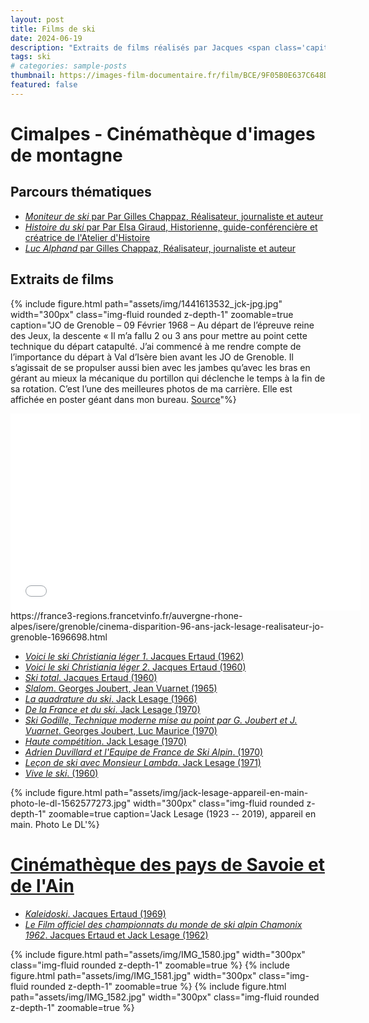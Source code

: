 ```yaml
---
layout: post
title: Films de ski 
date: 2024-06-19
description: "Extraits de films réalisés par Jacques <span class='capitales'>Ertaud</span>, Jack <span class='capitales'>Lesage</span>..."
tags: ski
# categories: sample-posts
thumbnail: https://images-film-documentaire.fr/film/BCE/9F05B0E637C648DBADB7C35CF0622BCE.jpg
featured: false
---
```


# Cimalpes - Cinémathèque d'images de montagne

## Parcours thématiques

- [*Moniteur de ski* par Par Gilles <span class="capitales">Chappaz</span>, Réalisateur, journaliste et auteur](https://www.cimalpes.fr/parcours-thematiques-moniteur-de-ski-1175-0-418-0.html)
- [*Histoire du ski* par Par Elsa <span class="capitales">Giraud</span>, Historienne, guide-conférencière et créatrice de l'Atelier d'Histoire](https://www.cimalpes.fr/parcours-thematiques-histoire-du-ski-1175-0-539-0.html)
- [*Luc <span class="capitales">Alphand</span>* par Gilles <span class="capitales">Chappaz</span>, Réalisateur, journaliste et auteur](https://www.cimalpes.fr/parcours-thematiques-luc-alphand-1175-0-408-0.html)

## Extraits de films

{% include figure.html path="assets/img/1441613532_jck-jpg.jpg" width="300px" class="img-fluid rounded z-depth-1" zoomable=true caption="JO de Grenoble – 09 Février 1968 – Au départ de l’épreuve reine des Jeux, la descente «  Il m’a fallu 2 ou 3 ans pour mettre au point cette technique du départ catapulté. J’ai commencé à me rendre compte de l’importance du départ à Val d’Isère bien avant les JO de Grenoble. Il s’agissait de se propulser aussi bien avec les jambes qu’avec les bras en gérant au mieux la mécanique du portillon qui déclenche le temps à la fin de sa rotation. C’est l’une des meilleures photos de ma carrière. Elle est affichée en poster géant dans mon bureau. <a href='https://www.valsport.org/club-des-sports-de-val-disere-csvi-site-officiel/nos-champions/jean-claude-killy/'>Source</a>"%}


<iframe width="560" height="315" src="//embed.francetv.fr/214f0856dedffd7ceb29cde52927ebaa" frameborder="0" scrolling="no" allowfullscreen></iframe>
https://france3-regions.francetvinfo.fr/auvergne-rhone-alpes/isere/grenoble/cinema-disparition-96-ans-jack-lesage-realisateur-jo-grenoble-1696698.html

- [*Voici le ski Christiania léger 1*. Jacques <span class="capitales">Ertaud</span> (1962)](https://www.cimalpes.fr/Films-de-montagne-752-248-0-0.html)
- [*Voici le ski Christiania léger 2*. Jacques <span class="capitales">Ertaud</span> (1960)](https://www.cimalpes.fr/films-de-montagne-voici-le-ski-christiania-leger-2-752-3469-0-7.html?ref=a545d5b752823ed1fd330b0098236d57)
- [*Ski total*. Jacques <span class="capitales">Ertaud</span> (1960)](https://www.cimalpes.fr/films-de-montagne-ski-total-752-3549-0-0.html?)
- [*Slalom*. Georges <span class="capitales">Joubert</span>, Jean <span class="capitales">Vuarnet</span> (1965)](https://www.cimalpes.fr/films-de-montagne-slalom-752-3679-0-9.html?ref=a545d5b752823ed1fd330b0098236d57)
- [*La quadrature du ski*. Jack <span class="capitales">Lesage</span> (1966)](https://www.cimalpes.fr/films-de-montagne-quadrature-du-ski-la-752-3484-0-10.html?ref=a545d5b752823ed1fd330b0098236d57)
- [*De la France et du ski*. Jack <span class="capitales">Lesage</span> (1970)](https://www.cimalpes.fr/films-de-montagne-de-la-france-et-du-ski-752-3450-0-12.html?ref=a545d5b752823ed1fd330b0098236d57)
- [*Ski Godille, Technique moderne mise au point par G. <span class="capitales">Joubert</span> et J. <span class="capitales">Vuarnet</span>*. Georges <span class="capitales">Joubert</span>, Luc <span class="capitales">Maurice</span> (1970)](https://www.cimalpes.fr/films-de-montagne-ski-godille-752-3683-0-14.html?ref=a545d5b752823ed1fd330b0098236d57)
- [*Haute compétition*. Jack <span class="capitales">Lesage</span> (1970)](https://www.cimalpes.fr/films-de-montagne-haute-competition-752-3485-0-14.html?ref=a545d5b752823ed1fd330b0098236d57)
- [*Adrien <span class="capitales">Duvillard</span> et l'Equipe de France de Ski Alpin*. (1970)](https://www.cimalpes.fr/films-de-montagne-adrien-duvillard-et-l-equipe-de-france-de-ski-alpin-752-3731-0-14.html?ref=a545d5b752823ed1fd330b0098236d57)
- [*Leçon de ski avec Monsieur Lambda*. Jack <span class="capitales">Lesage</span> (1971)](https://www.cimalpes.fr/films-de-montagne-lecon-de-ski-avec-monsieur-lambda-752-3547-0-15.html?ref=a545d5b752823ed1fd330b0098236d57)
- [*Vive le ski*. (1960)](https://www.cimalpes.fr/films-de-montagne-vive-le-ski-752-3409-0-7.html?ref=a545d5b752823ed1fd330b0098236d57)


{% include figure.html path="assets/img/jack-lesage-appareil-en-main-photo-le-dl-1562577273.jpg" width="300px" class="img-fluid rounded z-depth-1" zoomable=true caption='Jack <span class="capitales">Lesage</span> (1923 -- 2019), appareil en main. Photo Le DL'%}


# [Cinémathèque des pays de Savoie et de l'Ain](https://www.letelepherique.org/les-th%C3%A9matiques-sports-d-hiver-574-2-0-0.html)

- [*Kaleidoski*. Jacques <span class="capitales">Ertaud</span> (1969)](https://www.letelepherique.org/le-catalogue-des-collections-kaleidoski-527-4237-0-1.html?ref=c5a9cfa4ee242cd9caaacff6adad0fb3)
- [*Le Film officiel des championnats du monde de ski alpin Chamonix 1962*. Jacques <span class="capitales">Ertaud</span> et Jack <span class="capitales">Lesage</span> (1962)](https://www.letelepherique.org/le-catalogue-des-collections-film-officiel-des-championnats-du-monde-de-ski-alpin-chamonix-1962-le-527-3826-0-1.html?parcId=240)

{% include figure.html path="assets/img/IMG_1580.jpg" width="300px" class="img-fluid rounded z-depth-1" zoomable=true %}
{% include figure.html path="assets/img/IMG_1581.jpg" width="300px" class="img-fluid rounded z-depth-1" zoomable=true %}
{% include figure.html path="assets/img/IMG_1582.jpg" width="300px" class="img-fluid rounded z-depth-1" zoomable=true %}